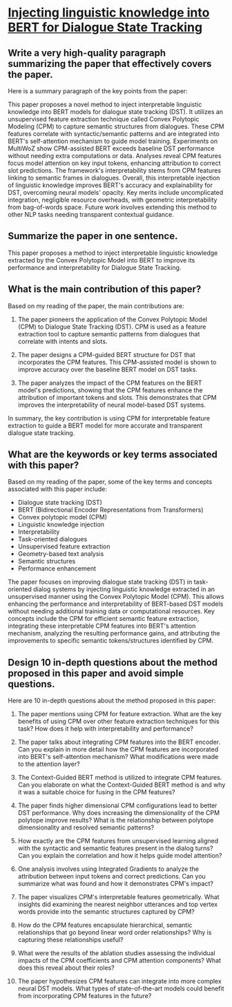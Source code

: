 # [Injecting linguistic knowledge into BERT for Dialogue State Tracking](https://arxiv.org/abs/2311.15623)

## Write a very high-quality paragraph summarizing the paper that effectively covers the paper.

 Here is a summary paragraph of the key points from the paper:

This paper proposes a novel method to inject interpretable linguistic knowledge into BERT models for dialogue state tracking (DST). It utilizes an unsupervised feature extraction technique called Convex Polytopic Modeling (CPM) to capture semantic structures from dialogues. These CPM features correlate with syntactic/semantic patterns and are integrated into BERT's self-attention mechanism to guide model training. Experiments on MultiWoZ show CPM-assisted BERT exceeds baseline DST performance without needing extra computations or data. Analyses reveal CPM features focus model attention on key input tokens, enhancing attribution to correct slot predictions. The framework's interpretability stems from CPM features linking to semantic frames in dialogues. Overall, this interpretable injection of linguistic knowledge improves BERT's accuracy and explainability for DST, overcoming neural models' opacity. Key merits include uncomplicated integration, negligible resource overheads, with geometric interpretability from bag-of-words space. Future work involves extending this method to other NLP tasks needing transparent contextual guidance.


## Summarize the paper in one sentence.

 This paper proposes a method to inject interpretable linguistic knowledge extracted by the Convex Polytopic Model into BERT to improve its performance and interpretability for Dialogue State Tracking.


## What is the main contribution of this paper?

 Based on my reading of the paper, the main contributions are:

1. The paper pioneers the application of the Convex Polytopic Model (CPM) to Dialogue State Tracking (DST). CPM is used as a feature extraction tool to capture semantic patterns from dialogues that correlate with intents and slots. 

2. The paper designs a CPM-guided BERT structure for DST that incorporates the CPM features. This CPM-assisted model is shown to improve accuracy over the baseline BERT model on DST tasks.

3. The paper analyzes the impact of the CPM features on the BERT model's predictions, showing that the CPM features enhance the attribution of important tokens and slots. This demonstrates that CPM improves the interpretability of neural model-based DST systems.

In summary, the key contribution is using CPM for interpretable feature extraction to guide a BERT model for more accurate and transparent dialogue state tracking.


## What are the keywords or key terms associated with this paper?

 Based on my reading of the paper, some of the key terms and concepts associated with this paper include:

- Dialogue state tracking (DST)
- BERT (Bidirectional Encoder Representations from Transformers)
- Convex polytopic model (CPM)
- Linguistic knowledge injection
- Interpretability
- Task-oriented dialogues
- Unsupervised feature extraction
- Geometry-based text analysis
- Semantic structures
- Performance enhancement

The paper focuses on improving dialogue state tracking (DST) in task-oriented dialog systems by injecting linguistic knowledge extracted in an unsupervised manner using the Convex Polytopic Model (CPM). This allows enhancing the performance and interpretability of BERT-based DST models without needing additional training data or computational resources. Key concepts include the CPM for efficient semantic feature extraction, integrating these interpretable CPM features into BERT's attention mechanism, analyzing the resulting performance gains, and attributing the improvements to specific semantic tokens/structures identified by CPM.


## Design 10 in-depth questions about the method proposed in this paper and avoid simple questions.

 Here are 10 in-depth questions about the method proposed in this paper:

1. The paper mentions using CPM for feature extraction. What are the key benefits of using CPM over other feature extraction techniques for this task? How does it help with interpretability and performance?

2. The paper talks about integrating CPM features into the BERT encoder. Can you explain in more detail how the CPM features are incorporated into BERT's self-attention mechanism? What modifications were made to the attention layer? 

3. The Context-Guided BERT method is utilized to integrate CPM features. Can you elaborate on what the Context-Guided BERT method is and why it was a suitable choice for fusing in the CPM features?

4. The paper finds higher dimensional CPM configurations lead to better DST performance. Why does increasing the dimensionality of the CPM polytope improve results? What is the relationship between polytope dimensionality and resolved semantic patterns?

5. How exactly are the CPM features from unsupervised learning aligned with the syntactic and semantic features present in the dialog turns? Can you explain the correlation and how it helps guide model attention?

6. One analysis involves using Integrated Gradients to analyze the attribution between input tokens and correct predictions. Can you summarize what was found and how it demonstrates CPM's impact?

7. The paper visualizes CPM's interpretable features geometrically. What insights did examining the nearest neighbor utterances and top vertex words provide into the semantic structures captured by CPM?

8. How do the CPM features encapsulate hierarchical, semantic relationships that go beyond linear word order relationships? Why is capturing these relationships useful?

9. What were the results of the ablation studies assessing the individual impacts of the CPM coefficients and CPM attention components? What does this reveal about their roles?

10. The paper hypothesizes CPM features can integrate into more complex neural DST models. What types of state-of-the-art models could benefit from incorporating CPM features in the future?
